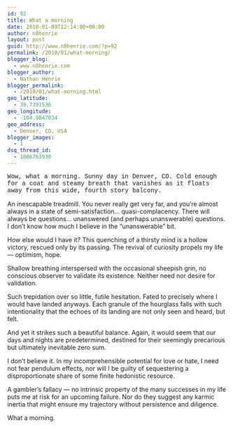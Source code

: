 ```yaml
---
id: 92
title: What a morning
date: 2010-01-09T12:14:00+00:00
author: n8henrie
layout: post
guid: http://www.n8henrie.com/?p=92
permalink: /2010/01/what-morning/
blogger_blog:
  - www.n8henrie.com
blogger_author:
  - Nathan Henrie
blogger_permalink:
  - /2010/01/what-morning.html
geo_latitude:
  - 39.7391536
geo_longitude:
  - -104.9847034
geo_address:
  - Denver, CO, USA
blogger_images:
  - 1
dsq_thread_id:
  - 1806763930
---
```

<span style="font-family: 'Courier New', Courier, monospace;">Wow, what a morning. Sunny day in Denver, CO. Cold enough for a coat and steamy breath that vanishes as it floats away from this wide, fourth story balcony.</p> 

<p>
  An inescapable treadmill. You never really get very far, and you’re almost always in a state of semi-satisfaction&#8230; quasi-complacency. There will always be questions&#8230; unanswered (and perhaps unanswerable) questions. I don’t know how much I believe in the “unanswerable” bit.
</p>

<p>
  How else would I have it? This quenching of a thirsty mind is a hollow victory, rescued only by its passing. The revival of curiosity propels my life &#8212; optimism, hope.
</p>

<p>
  Shallow breathing interspersed with the occasional sheepish grin, no conscious observer to validate its existence. Neither need nor desire for validation.
</p>

<p>
  Such trepidation over so little, futile hesitation. Fated to precisely where I would have landed anyways. Each granule of the hourglass falls with such intentionality that the echoes of its landing are not only seen and heard, but felt.
</p>

<p>
  And yet it strikes such a beautiful balance. Again, it would seem that our days and nights are predetermined, destined for their seemingly precarious but ultimately inevitable zero sum.
</p>

<p>
  I don’t believe it. In my incomprehensible potential for love or hate, I need not fear pendulum effects, nor will I be guilty of sequestering a disproportionate share of some finite hedonistic resource.
</p>

<p>
  A gambler’s fallacy &#8212; no intrinsic property of the many successes in my life puts me at risk for an upcoming failure. Nor do they suggest any karmic inertia that might ensure my trajectory without persistence and diligence.
</p>

<p>
  What a morning.</span> 
  
  <div>
  </div>